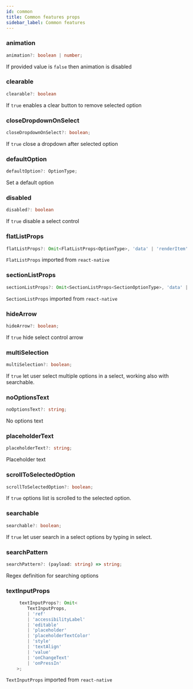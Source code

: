 ```yaml
---
id: common
title: Common features props
sidebar_label: Common features
---
```


### animation
```typescript jsx
animation?: boolean | number;
```
If provided value is `false` then animation is disabled

### clearable
```typescript jsx
clearable?: boolean
```
If `true` enables a clear button to remove selected option

### closeDropdownOnSelect
```typescript jsx
closeDropdownOnSelect?: boolean;
```
If `true` close a dropdown after selected option

### defaultOption
```typescript jsx
defaultOption?: OptionType;
```
Set a default option

### disabled
```typescript jsx
disabled?: boolean
```
If `true` disable a select control

### flatListProps
```typescript jsx
flatListProps?: Omit<FlatListProps<OptionType>, 'data' | 'renderItem' | 'ListEmptyComponent'>;
```
`FlatListProps` imported from `react-native`

### sectionListProps
```typescript jsx
sectionListProps?: Omit<SectionListProps<SectionOptionType>, 'data' | 'renderItem' | 'renderSectionHeader' | 'ListEmptyComponent'>;
```
`SectionListProps` imported from `react-native`

### hideArrow
```typescript jsx
hideArrow?: boolean;
```
If `true` hide select control arrow

### multiSelection
```typescript jsx
multiSelection?: boolean;
```
If `true` let user select multiple options in a select, working also with searchable.

### noOptionsText
```typescript jsx
noOptionsText?: string;
```
No options text

### placeholderText
```typescript jsx
placeholderText?: string;
```
Placeholder text

### scrollToSelectedOption
```typescript jsx
scrollToSelectedOption?: boolean;
```
If `true` options list is scrolled to the selected option.

### searchable
```typescript jsx
searchable?: boolean;
```
If `true` let user search in a select options by typing in select.

### searchPattern
```typescript jsx
searchPattern?: (payload: string) => string;
```
Regex definition for searching options

### textInputProps
```typescript jsx
     textInputProps?: Omit<
        TextInputProps,
        | 'ref'
        | 'accessibilityLabel'
        | 'editable'
        | 'placeholder'
        | 'placeholderTextColor'
        | 'style'
        | 'textAlign'
        | 'value'
        | 'onChangeText'
        | 'onPressIn'
    >;
```
`TextInputProps` imported from `react-native`
